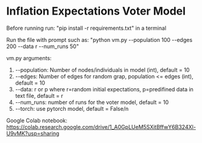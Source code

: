 # Inflation Expectations Voter Model

Before running run:
"pip install -r requirements.txt" in a terminal

Run the file with prompt such as: "python vm.py --population 100 --edges 200 --data r --num_runs 50"

vm.py arguments:

1. --population: Number of nodes/individuals in model (int), default = 10
2. --edges: Number of edges for random grap, population <= edges (int), default = 10
3. --data: r or p where r=random initial expectations, p=predifined data in text file, default = r
4. --num_runs: number of runs for the voter model, default = 10
5. --torch: use pytorch model, default = False/n


Google Colab notebook: https://colab.research.google.com/drive/1_A0GpLUeM5SXitBffwY6B324Xl-U9vMK?usp=sharing
